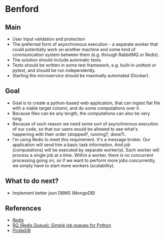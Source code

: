 # Benford
 
 ## Main

* User input validation and protection
* The preferred form of asynchronous execution - a separate worker that could potentially work on another machine 
and some kind of communication system between them (e.g. through RabbitMQ or Redis).
* The solution should include automatic tests.
* Tests should be written in some test framework, e.g. built-in unittest or pytest, and should be run independently.
* Starting the microservice should be maximally automated (Docker).

## Goal

* Goal is to create a python-based web application, that can ingest flat file with a viable target column, and do some
computations over it.
* Because files can be any length, the computations can also be very long.
* Because of such reason we need some sort of asynchronous execution of our code, so that our users would be allowed to 
see what's happening with their order (stopped?, running?, done?).
* I'm using Redis to meet this requirement. It's a message broker. Our application will send him a basic task 
information. And job (computations) will be executed by separate worker(s). Each worker will process a single job
at a time. Within a worker, there is no concurrent processing going on, so if we want to perform more jobs concurrently,
we simply have to start more workers (scalability).

## What to do next?
* Implement better json DBMS (MongoDB)

## References
* [Redis](https://redis.io/)
* [RQ (Redis Queue): Simple job queues for Python](https://python-rq.org/)
* [PickleDB](https://pythonhosted.org/pickleDB/)

